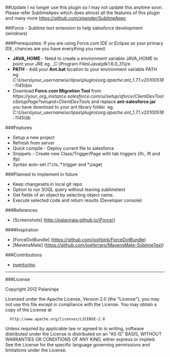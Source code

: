 ##Update
I no longer use this plugin so I may not update this anytime soon. Please refer SublimeApex which does almost all the features of this plugin and many more https://github.com/xjsender/SublimeApex

##iForce - Sublime text extension to help salesforce development (windows)


###Prerequisites:
If you are using Force.com IDE or Eclipse as your primary IDE, chances are you have everything you need.

* **JAVA\_HOME** - Need to create a environment variable JAVA\_HOME to point your JRE eg. _C:\Program Files\Java\jdk1.6.0_31\jre
* **PATH** - Add your **Ant.bat** location to your environment variable PATH eg. _C:\Users\your_username\eclipse\plugins\org.apache.ant_1.7.1.v20100518-1145\bin_
* Download **Force.com Migration Tool** from _https://your\_org\_instance.salesforce.com/ui/setup/sforce/ClientDevToolsSetupPage?setupid=ClientDevTools_ and replace **ant-salesforce.jar** you have download to your ant library folder. eg. _C:\Users\your_username\eclipse\plugins\org.apache.ant_1.7.1.v20100518-1145\lib_


###Features
* Setup a new project
* Refresh from server
* Quick compile - Deploy current file to salesforce
* Snippets - Create new Class/Trigger/Page with tab triggers (ifc, ift and ifp)
* Syntax auto-set (*.cls, *.trigger and *.page)
 
###Planned to implement in future
*  Keep changesets in local git repo
*  Option to run SOQL query without leaving sublimetext
*  Get fields of an object by selecting object name.
*  Execute selected code and return results (Developer console)

###References
- [Screenshots] (http://palaniraja.github.io/iForce/)

####Inspiration
- [ForceDotBundle] (https://github.com/joshbirk/ForceDotBundle)
- [MavensMate] (https://github.com/joeferraro/MavensMate-SublimeText)

###Contributions
- [pventurino](https://github.com/pventurino)

***
###License

Copyright 2012 Palaniraja

  Licensed under the Apache License, Version 2.0 (the "License");
  you may not use this file except in compliance with the License.
  You may obtain a copy of the License at

      http://www.apache.org/licenses/LICENSE-2.0

  Unless required by applicable law or agreed to in writing, software
  distributed under the License is distributed on an "AS IS" BASIS,
  WITHOUT WARRANTIES OR CONDITIONS OF ANY KIND, either express or implied.
  See the License for the specific language governing permissions and
  limitations under the License.
